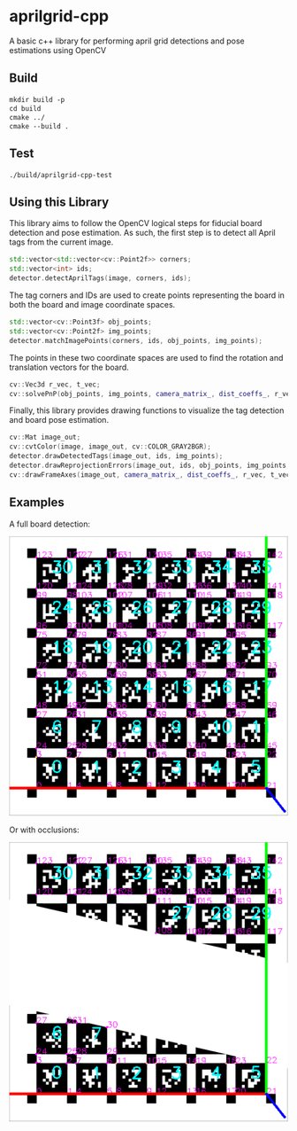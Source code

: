 # aprilgrid-cpp

A basic c++ library for performing april grid detections and pose estimations using OpenCV

<!-- TODO: Add image showing detections -->

## Build
```
mkdir build -p
cd build
cmake ../
cmake --build .
```

## Test
```
./build/aprilgrid-cpp-test
```

## Using this Library

This library aims to follow the OpenCV logical steps for fiducial board detection and pose estimation. As such, the first step is to detect all April tags from the current image.

```c++
std::vector<std::vector<cv::Point2f>> corners;
std::vector<int> ids;
detector.detectAprilTags(image, corners, ids);
```

The tag corners and IDs are used to create points representing the board in both the board and image coordinate spaces.
```c++
std::vector<cv::Point3f> obj_points;
std::vector<cv::Point2f> img_points;
detector.matchImagePoints(corners, ids, obj_points, img_points);
```

The points in these two coordinate spaces are used to find the rotation and translation vectors for the board.
```c++
cv::Vec3d r_vec, t_vec;
cv::solvePnP(obj_points, img_points, camera_matrix_, dist_coeffs_, r_vec, t_vec);
```

Finally, this library provides drawing functions to visualize the tag detection and board pose estimation.
```c++
cv::Mat image_out;
cv::cvtColor(image, image_out, cv::COLOR_GRAY2BGR);
detector.drawDetectedTags(image_out, ids, img_points);
detector.drawReprojectionErrors(image_out, ids, obj_points, img_points, r_vec, t_vec, camera_matrix_, dist_coeffs_);
cv::drawFrameAxes(image_out, camera_matrix_, dist_coeffs_, r_vec, t_vec, 5.0);
```


## Examples
A full board detection:

![](src/test/assets/aprilgrid_6x6_out.png)

Or with occlusions:

![](src/test/assets/aprilgrid_6x6_occluded_out.png)
